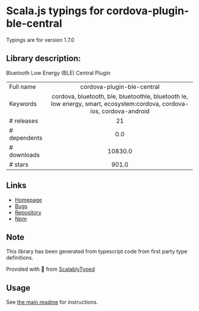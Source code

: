 
# Scala.js typings for cordova-plugin-ble-central

Typings are for version 1.7.0

## Library description:
Bluetooth Low Energy (BLE) Central Plugin

|                    |                 |
| ------------------ | :-------------: |
| Full name          | cordova-plugin-ble-central |
| Keywords           | cordova, bluetooth, ble, bluetoothle, bluetooth le, low energy, smart, ecosystem:cordova, cordova-ios, cordova-android |
| # releases         | 21 |
| # dependents       | 0.0 |
| # downloads        | 10830.0 |
| # stars            | 901.0 |

## Links
- [Homepage](https://github.com/don/cordova-plugin-ble-central#readme)
- [Bugs](https://github.com/don/cordova-plugin-ble-central/issues)
- [Repository](https://github.com/don/cordova-plugin-ble-central)
- [Npm](https://www.npmjs.com/package/cordova-plugin-ble-central)
    


## Note
This library has been generated from typescript code from first party type definitions.

Provided with :purple_heart: from [ScalablyTyped](https://github.com/oyvindberg/ScalablyTyped)

## Usage
See [the main readme](../../readme.md) for instructions.



